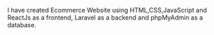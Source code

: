 I have created Ecommerce Website using HTML,CSS,JavaScript and ReactJs as a frontend, Laravel as a backend and phpMyAdmin as a database.
